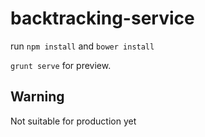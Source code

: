 # backtracking-service

run `npm install` and `bower install`

`grunt serve` for preview.

## Warning

Not suitable for production yet


